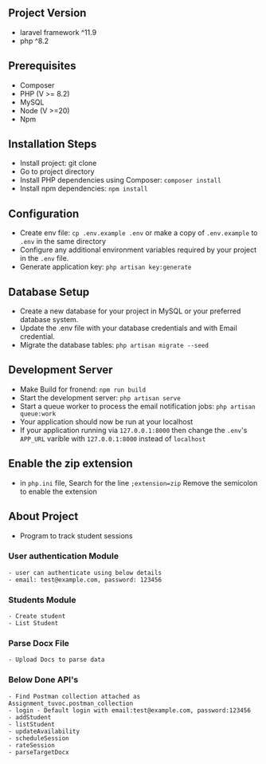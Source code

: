 
## Project Version
- laravel framework ^11.9
- php ^8.2

## Prerequisites
- Composer
- PHP (V >= 8.2)
- MySQL
- Node (V >=20)
- Npm

## Installation Steps
- Install project: git clone 
- Go to project directory
- Install PHP dependencies using Composer: ```composer install```
- Install npm dependencies: ```npm install```

## Configuration
- Create env file: ```cp .env.example .env``` or make a copy of `.env.example` to `.env` in the same directory
- Configure any additional environment variables required by your project in the `.env` file.
- Generate application key: ```php artisan key:generate```

## Database Setup
- Create a new database for your project in MySQL or your preferred database system.
- Update the .env file with your database credentials and with Email credential.
- Migrate the database tables:	```php artisan migrate --seed```

## Development Server
- Make Build for fronend: ```npm run build```
- Start the development server: ```php artisan serve```
- Start a queue worker to process the email notification jobs: ```php artisan queue:work```
- Your application should now be run at your localhost
- If your application running via `127.0.0.1:8000` then change the `.env`'s `APP_URL` varible with `127.0.0.1:8000` instead of `localhost`

## Enable the zip extension
-  in `php.ini` file, Search for the line `;extension=zip` Remove the semicolon to enable the extension

## About Project
- Program to track student sessions

### User authentication Module 
	- user can authenticate using below details
	- email: test@example.com, password: 123456

### Students Module
	- Create student
	- List Student

### Parse Docx File
	- Upload Docs to parse data

### Below Done API's 
	- Find Postman collection attached as Assignment_tuvoc.postman_collection
	- login - Default login with email:test@example.com, password:123456
	- addStudent
	- listStudent
	- updateAvailability
	- scheduleSession
	- rateSession
	- parseTargetDocx

